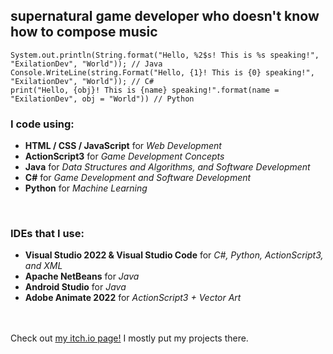 <h2> supernatural game developer who doesn't know how to compose music </h2>

	System.out.println(String.format("Hello, %2$s! This is %s speaking!", "ExilationDev", "World")); // Java
 	Console.WriteLine(string.Format("Hello, {1}! This is {0} speaking!", "ExilationDev", "World")); // C#
 	print("Hello, {obj}! This is {name} speaking!".format(name = "ExilationDev", obj = "World")) // Python

<h3>I code using:</h3>
<ul>
	<li><b>HTML / CSS / JavaScript</b> for <i>Web Development</i></li>
	<li><b>ActionScript3</b> for <i>Game Development Concepts</i></li>
	<li><b>Java</b> for <i>Data Structures and Algorithms, and Software Development</i></li>
	<li><b>C#</b> for <i>Game Development and Software Development</i></li>
	<li><b>Python</b> for <i>Machine Learning</i></li>
</ul>
<br>
<h3>IDEs that I use:</h3>
<ul>
	<li><b>Visual Studio 2022 & Visual Studio Code</b> for <i>C#, Python, ActionScript3, and XML</i></li>
	<li><b>Apache NetBeans</b> for <i>Java</i></li>
	<li><b>Android Studio</b> for <i>Java</i></li>
	<li><b>Adobe Animate 2022</b> for <i>ActionScript3 + Vector Art</i></li>
</ul>
<br>
<br>
Check out <a href="https://exilation.itch.io/">my itch.io page!</a> I mostly put my projects there.

<!---
ExilationDev/ExilationDev is a ✨ special ✨ repository because its `README.md` (this file) appears on your GitHub profile.
You can click the Preview link to take a look at your changes.
--->
